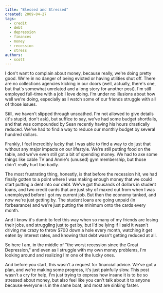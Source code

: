 ```yaml
---
title: "Blessed and Stressed"
created: 2009-04-27
tags: 
  - credit
  - debt
  - depression
  - finances
  - money
  - recession
  - stress
authors: 
  - scott
---
```


I don't want to complain about money, because really, we're doing pretty good. We're in no danger of being evicted or having utilities shut off. There are no collections agencies kicking in our doors (well, actually, there's one, but that's somewhat unrelated and a long story for another post). I'm still employed full-time with a job I love doing. I'm under no illusions about how well we're doing, especially as I watch some of our friends struggle with all of those issues.

Still, we haven't slipped through unscathed. I'm not allowed to give details (it's stupid, don't ask), but suffice to say, we've had some budget shortfalls, and that was compounded by Sean recently having his hours drastically reduced. We've had to find a way to reduce our monthly budget by several hundred dollars.

Frankly, I feel incredibly lucky that I was able to find a way to do just that without any major impacts on our lifestyle. We're still putting food on the table, and we've even still got a bit of spending money. We had to axe some things like cable TV and Annie's (unused) gym membership, but those didn't really hurt too badly.

The most frustrating thing, honestly, is that before the recession hit, we had finally gotten to a point where I was making enough money that we could start putting a dent into our debt. We've got thousands of dollars in student loans, and two credit cards that are just shy of maxed out from when I was unemployed before I got my current job. But then the economy tanked, and now we're just getting by. The student loans are going unpaid (in forbearance) and we're just putting the minimum onto the cards every month.

And I know it's dumb to feel this way when so many of my friends are losing their jobs, and struggling just to get by, but I'd be lying if I said it wasn't driving me crazy to throw $700 down a hole every month, watching it get eaten by interest rates, and knowing that debt wasn't getting reduced at all.

So here I am, in the middle of "the worst recession since the Great Depression," and even as I struggle with my own money problems, I'm looking around and realizing I'm one of the lucky ones.

And before you start, this wasn't a request for financial advice. We've got a plan, and we're making some progress, it's just painfully slow. This post wasn't a cry for help, I'm just trying to express how insane it is to be so stressed about money, but also feel like you can't talk about it to anyone because everyone is in the same boat, and most are sinking faster.
